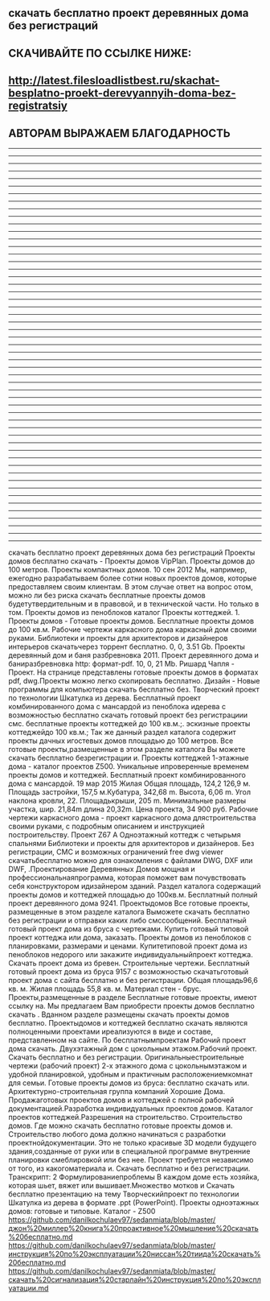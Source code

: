 скачать бесплатно проект деревянных дома без регистраций
--------------------------------------------------
СКАЧИВАЙТЕ ПО ССЫЛКЕ НИЖЕ:
--------------------------------------------------
http://latest.filesloadlistbest.ru/skachat-besplatno-proekt-derevyannyih-doma-bez-registratsiy
--------------------------------------------------
АВТОРАМ ВЫРАЖАЕМ БЛАГОДАРНОСТЬ
--------------------------------------------------
--------------------------------------------------
--------------------------------------------------
--------------------------------------------------
--------------------------------------------------
--------------------------------------------------
--------------------------------------------------
--------------------------------------------------
--------------------------------------------------
--------------------------------------------------
--------------------------------------------------
--------------------------------------------------
--------------------------------------------------
--------------------------------------------------
--------------------------------------------------
--------------------------------------------------
--------------------------------------------------
--------------------------------------------------
--------------------------------------------------
--------------------------------------------------
--------------------------------------------------
--------------------------------------------------
--------------------------------------------------
--------------------------------------------------
--------------------------------------------------
--------------------------------------------------
--------------------------------------------------
--------------------------------------------------
--------------------------------------------------
--------------------------------------------------
--------------------------------------------------
--------------------------------------------------
--------------------------------------------------
--------------------------------------------------
--------------------------------------------------
--------------------------------------------------
--------------------------------------------------
--------------------------------------------------
--------------------------------------------------
--------------------------------------------------
--------------------------------------------------
--------------------------------------------------
--------------------------------------------------
--------------------------------------------------
--------------------------------------------------
--------------------------------------------------
--------------------------------------------------
--------------------------------------------------
--------------------------------------------------
--------------------------------------------------
--------------------------------------------------
--------------------------------------------------
--------------------------------------------------
--------------------------------------------------
скачать бесплатно проект деревянных дома без регистраций Проекты домов бесплатно скачать - Проекты домов VipPlan. Проекты домов до 100 метров. Проекты компактных домов. 10 сен 2012  Мы, например, ежегодно разрабатываем более сотни новых проектов домов, которые предоставляем своим клиентам. В этом случае ответ на вопрос отом, можно ли без риска скачать бесплатные проекты домов будетутвердительным и в правовой, и в технической части. Но только в том. Проекты домов из пеноблоков  каталог Проекты коттеджей. 1. Проекты домов - Готовые проекты домов. Бесплатные проекты домов до 100 кв.м. Рабочие чертежи каркасного дома  каркасный дом своими руками. Библиотеки и проекты для архитекторов и дизайнеров интерьеров скачатьчерез торрент бесплатно.  0, 0, 3.51 Gb. Проекты деревянный дом и баня разбревновка 2011. Проект деревянного дома и баниразбревновка http: формат-pdf. 10, 0, 21 Mb. Ришард Чапля - Проект. На странице представлены готовые проекты домов в форматах pdf, dwg.Проекты можно легко скопировать бесплатно.
Дизайн - Новые программы для компьютера скачать бесплатно без. Творческий проект по технологии Шкатулка из дерева. Бесплатный проект комбинированного дома с мансардой из пеноблока идерева с возможностью бесплатно скачать готовый проект без регистрациии смс. бесплатные проекты коттеджей до 100 кв.м.;. эскизные проекты коттеджейдо 100 кв.м.; Так же данный раздел каталога содержит проекты дачных игостевых домов площадью до 100 метров. Все готовые проекты,размещенные в этом разделе каталога Вы можете скачать бесплатно безрегистрации и. Проекты коттеджей 1-этажные дома - каталог проектов Z500. Уникальные ипроверенные временем проекты домов и коттеджей. Бесплатный проект комбинированного дома с мансардой. 19 мар 2015  Жилая  Общая площадь, 124,2  126,9 м. Площадь застройки, 157,5 м.Кубатура, 342,68 m. Высота, 6,06 m. Угол наклона кровли, 22. Площадькрыши, 205 m. Минимальные размеры участка, шир. 21,84m  длина 20,32m. Цена проекта, 34 900 руб. Рабочие чертежи каркасного дома - проект каркасного дома длястроительства своими руками, с подробным описанием и инструкцией построительству. Проект Z67 A Одноэтажный коттедж с четырьмя спальнями
Библиотеки и проекты для архитекторов и дизайнеров. Без регистрации, СМС и возможных ограничений free dwg viewer скачатьбесплатно можно для ознакомления с файлами DWG, DXF или DWF, .Проектирование Деревянных Домов  мощная и профессиональнаяпрограмма, которая поможет вам почувствовать себя конструктором идизайнером зданий. Раздел каталога содержащий проекты домов и коттеджей площадью до 100кв.м.  Бесплатный полный проект деревянного дома  9241. Проектыдомов  Все готовые проекты, размещенные в этом разделе каталога Выможете скачать бесплатно без регистрации и отправки каких либо смссообщений. Бесплатный готовый проект дома из бруса с чертежами. Купить готовый типовой проект коттеджа или дома, заказать. Проекты домов из пеноблоков с планировками, размерами и ценами. Купитетиповой проект дома из пеноблоков недорого или закажите индивидуальныйпроект коттеджа. Скачать проект дома из бревен. Строительные чертежи. Бесплатный готовый проект дома из бруса  9157 с возможностью скачатьготовый проект дома с сайта бесплатно и без регистрации. Общая площадь96,6 кв. м. Жилая площадь 55,8 кв. м. Материал стен - брус. Проекты,размещенные в разделе Бесплатные готовые проекты, имеют ссылку на. Мы предлагаем Вам приобрести проекты домов бесплатно скачать . Вданном разделе размещены скачать проекты домов бесплатно. Проектыдомов и коттеджей бесплатно скачать являются полноценными проектами иреализуются в виде и составе, представленном на сайте. По бесплатнымпроектам
Рабочий проект дома скачать. Двухэтажный дом с цокольным этажом.Рабочий проект. Скачать бесплатно и без регистрации. Оригинальныестроительные чертежи (рабочий проект) 2-х этажного дома с цокольнымэтажом и удобной планировкой, удобным и практичным расположениемкомнат для семьи. Готовые проекты домов из бруса: бесплатно скачать или. Архитектурно-строительная группа компаний Хорошие Дома. Продажаготовых проектов домов и коттеджей с полной рабочей документацией.Разработка индивидуальных проектов домов. Каталог проектов коттеджей.Разрешения на строительство. Строительство домов. Где можно скачать бесплатно готовые проекты домов и. Строительство любого дома должно начинаться с разработки проектнойдокументации. Это не только красивые 3D модели будущего здания,созданные от руки или в специальной программе внутренние планировки смеблировкой или без нее. Проект требуется независимо от того, из какогоматериала и. Скачать бесплатно и без регистрации.  Транскрипт:  2 Формулированиепроблемы В каждом доме есть хозяйка, которая шьет, вяжет или вышивает.Множество мотков и  Скачать бесплатно презентацию на тему Творческийпроект по технологии Шкатулка из дерева в формате .ppt (PowerPoint). Проекты одноэтажных домов: готовые и типовые. Каталог  - Z500
https://github.com/danilkochulaev97/sedanmiata/blob/master/джон%20миллер%20книга%20проактивное%20мышление%20скачать%20бесплатно.md
https://github.com/danilkochulaev97/sedanmiata/blob/master/инструкция%20по%20эксплуатации%20ниссан%20тиида%20скачать%20бесплатно.md
https://github.com/danilkochulaev97/sedanmiata/blob/master/скачать%20сигнализация%20старлайн%20инструкция%20по%20эксплуатации.md